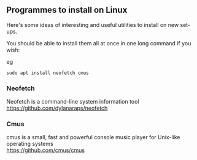 ## Programmes to install on Linux

Here's some ideas of interesting and useful utilities to install on new set-ups.

You should be able to install them all at once in one long command if you wish:

eg

``sudo apt install neofetch cmus``


### Neofetch

Neofetch is a command-line system information tool  
https://github.com/dylanaraps/neofetch

### Cmus

cmus is a small, fast and powerful console music player for Unix-like operating systems  
https://github.com/cmus/cmus

